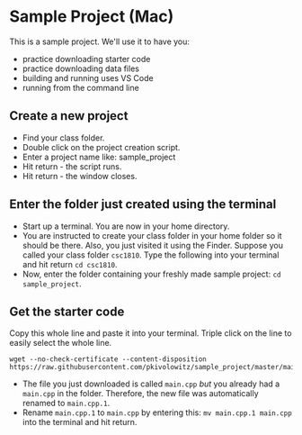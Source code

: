 # Sample Project (Mac)

This is a sample project. We'll use it to have you:

* practice downloading starter code
* practice downloading data files
* building and running uses VS Code
* running from the command line

## Create a new project

* Find your class folder.
* Double click on the project creation script.
* Enter a project name like: sample_project
* Hit return - the script runs.
* Hit return - the window closes.

## Enter the folder just created using the terminal

* Start up a terminal. You are now in your home directory.
* You are instructed to create your class folder in your home folder so it should be there. Also, you just visited it using the Finder. Suppose you called your class folder `csc1810`. Type the following into your terminal and hit return `cd csc1810`.
* Now, enter the folder containing your freshly made sample project: `cd sample_project`.

## Get the starter code

Copy this whole line and paste it into your terminal. Triple click on the line to easily select the whole line.

```text
wget --no-check-certificate --content-disposition https://raw.githubusercontent.com/pkivolowitz/sample_project/master/main.cpp
```

* The file you just downloaded is called `main.cpp` *but* you already had a `main.cpp` in the folder. Therefore, the new file was automatically renamed to `main.cpp.1`.
* Rename `main.cpp.1` to `main.cpp` by entering this: `mv main.cpp.1 main.cpp` into the terminal and hit return.
